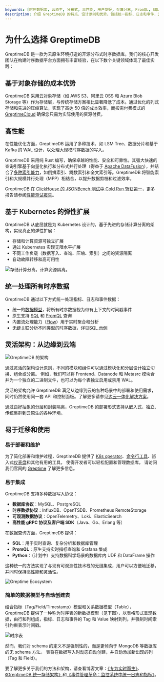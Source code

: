 ```yaml
---
keywords: [时序数据库, 云原生, 分布式, 高性能, 用户友好, 存算分离, PromQL, SQL, Python]
description: 介绍 GreptimeDB 的特点、设计原则和优势，包括统一指标、日志和事件，云原生设计，高性能和用户友好等。
---
```


# 为什么选择 GreptimeDB

GreptimeDB 是一款为云原生环境打造的开源分布式时序数据库。我们的核心开发团队在构建时序数据平台方面拥有丰富经验，在以下数个关键领域体现了最佳实践：

## 基于对象存储的成本优势

GreptimeDB 采用云对象存储（如 AWS S3、阿里云 OSS 和 Azure Blob Storage 等）作为存储层，与传统存储方案相比显著降低了成本。通过优化的列式存储和先进的压缩算法，实现了高达 50 倍的成本效率，而按需付费模式的 [GreptimeCloud](https://greptime.com/product/cloud) 确保您只需为实际使用的资源付费。

## 高性能

在性能优化方面，GreptimeDB 运用了多种技术，如 LSM Tree、数据分片和基于 Kafka 的 WAL 设计，以处理大规模时序数据的写入。

GreptimeDB 采用纯 Rust 编写，确保卓越的性能、安全和可靠性。其强大快速的查询引擎基于向量化执行和分布式并行处理（得益于 [Apache DataFusion](https://datafusion.apache.org/)），并结合了[多种索引能力](/user-guide/manage-data/data-index.md)，如倒排索引、跳数索引和全文索引等。GreptimeDB 将智能索引和大规模并行处理（MPP）相结合，以提升数据剪枝和过滤效率。

GreptimeDB 在 [ClickHouse 的 JSONBench 测试中 Cold Run 斩获第一](https://greptime.cn/blogs/2025-03-18-json-benchmark-greptimedb)，更多报告请参阅[性能测试报告](https://greptime.cn/blogs/2024-09-09-report-summary)。

## 基于 Kubernetes 的弹性扩展

GreptimeDB 从底层就是为 Kubernetes 设计的，基于先进的存储计算分离的架构，实现真正的弹性扩展：

- 存储和计算资源可独立扩展
- 通过 Kubernetes 实现无限水平扩展
- 不同工作负载（数据写入、查询、压缩、索引）之间的资源隔离
- 自动故障转移和高可用性

![存储计算分离，计算资源隔离](/storage-compute-disaggregation-compute-compute-separation.png)。

## 统一处理所有时序数据

GreptimeDB 通过以下方式统一处理指标、日志和事件数据：

- 统一的[数据模型](./data-model.md)，将所有时序数据视为带有上下文的时间戳事件
- 原生支持 [SQL](/user-guide/query-data/sql.md) 和 [PromQL](/user-guide/query-data/promql.md) 查询
- 内置流处理能力（[Flow](/user-guide/flow-computation/overview.md)）用于实时聚合和分析
- 无缝关联分析不同类型的时序数据，详见[SQL 示例](/user-guide/overview.md#sql-query-example)


## 灵活架构：从边缘到云端

![GreptimeDB 的架构](/architecture-2.png)

通过灵活的架构设计原则，不同的模块和组件可以通过模块化和分层设计独立切换、组合或分离。
例如，我们可以将 Frontend、Datanode 和 Metasrc 模块合并为一个独立的二进制文件，也可以为每个表独立启用或禁用 WAL。

灵活的架构允许 GreptimeDB 满足从边缘到云的各种场景中的部署和使用需求，同时仍然使用同一套 API 和控制面板。了解更多请参见[边云一体化解决方案](https://greptime.cn/carcloud)。

通过良好抽象的分层和封装隔离，GreptimeDB 的部署形式支持从嵌入式、独立、传统集群到云原生的各种环境。

## 易于迁移和使用

### 易于部署和维护

为了简化部署和维护过程，GreptimeDB 提供了 [K8s operator](https://github.com/GreptimeTeam/greptimedb-operator)、[命令行工具](https://github.com/GreptimeTeam/gtctl)、嵌入式[仪表盘](https://github.com/GreptimeTeam/dashboard)和其他有用的工具，
使得开发者可以轻松配置和管理数据库。
请访问我们官网的 [Greptime](https://greptime.cn) 了解更多信息。

### 易于集成

GreptimeDB 支持多种数据写入协议：
- **数据库协议**：MySQL、PostgreSQL
- **时序数据协议**：InfluxDB、OpenTSDB、Prometheus RemoteStorage
- **可观测数据协议**：OpenTelemetry、Loki、ElasticSearch
- **高性能 gRPC 协议及客户端 SDK**（Java、Go、Erlang 等）

在数据查询方面，GreptimeDB 提供：
- **SQL**：用于实时查询、复杂分析和数据库管理
- **PromQL**：原生支持实时指标查询和 Grafana 集成
- **Python**：（计划中）支持数据科学场景的数据库内 UDF 和 DataFrame 操作

这种统一的方法实现了与现有可观测性技术栈的无缝集成，用户可以方便地迁移，并同时保持高性能和灵活性。

![Greptime Ecosystem](/greptime-ecosystem.png)

### 简单的数据模型与自动创建表

结合指标（Tag/Field/Timestamp）模型和关系数据模型（Table），
GreptimeDB 提供了一种称为时序表的新数据模型（见下图），以表格形式呈现数据，由行和列组成，指标、日志和事件的 Tag 和 Value 映射到列，并强制时间索引约束表示时间戳。

![时序表](/time-series-table.png)

然而，我们对 schema 的定义不是强制性的，而是更倾向于 MongoDB 等数据库的无 schema 方法。
表将在数据写入时动态自动创建，并自动添加新出现的列（Tag 和 Field）。


要了解更多关于我们的方法和架构，请查看博客文章：[《专为实时而生》](https://greptime.cn/blogs/2022-11-16-github)、[《GreptimeDB 统一存储架构》](https://greptime.cn/blogs/2024-12-24-observability)和[《事件管理革命：监控系统中统一日志和指标》](https://greptime.cn/blogs/2024-06-14-events)。